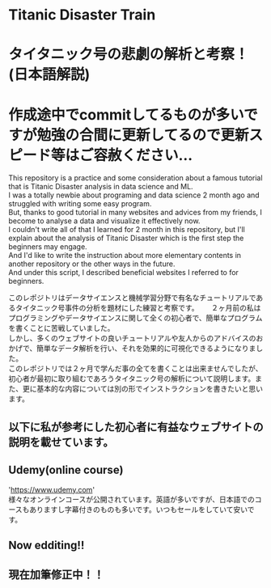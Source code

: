 # Titanic Disaster Train 
# タイタニック号の悲劇の解析と考察！(日本語解説)
# **作成途中でcommitしてるものが多いですが勉強の合間に更新してるので更新スピード等はご容赦ください…**
This repository is a practice and some consideration about a famous tutorial that is Titanic Disaster analysis in data science and ML.  
I was a totally newbie about programing and data science 2 month ago and struggled with writing some easy program.  
But, thanks to good tutorial in many websites and advices from my friends, I become to analyse a data and visualize it effectively now.  
I couldn't write all of that I learned for 2 month in this repository, but I'll explain about the analysis of Titanic Disaster which is the first step the beginners may engage.  
And I'd like to write the instruction about more elementary contents in another repository or the other ways in the future.  
And under this script, I described beneficial websites I referred to for beginners.  

このレポジトリはデータサイエンスと機械学習分野で有名なチュートリアルであるタイタニック号事件の分析を題材にした練習と考察です。　　
２ヶ月前の私はプログラミングやデータサイエンスに関して全くの初心者で、簡単なプログラムを書くことに苦戦していました。  
しかし、多くのウェブサイトの良いチュートリアルや友人からのアドバイスのおかげで、簡単なデータ解析を行い、それを効果的に可視化できるようになりました。  
このレポジトリでは２ヶ月で学んだ事の全てを書くことは出来ませんでしたが、初心者が最初に取り組むであろうタイタニック号の解析について説明します。また、更に基本的な内容については別の形でインストラクションを書きたいと思います。  

## 以下に私が参考にした初心者に有益なウェブサイトの説明を載せています。
  
## Udemy(online course)
'https://www.udemy.com'  
様々なオンラインコースが公開されています。英語が多いですが、日本語でのコースもありますし字幕付きのものも多いです。いつもセールをしていて安いです。  
  
## Now edditing!!
## 現在加筆修正中！！
